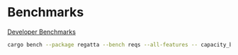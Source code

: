 # Benchmarks

[Developer Benchmarks]

```bash
cargo bench --package regatta --bench reqs --all-features -- capacity_benchmark --exact --nocapture
```

[Developer Benchmarks]: https://www.swanling.io/developer.html
